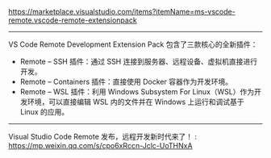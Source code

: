 
https://marketplace.visualstudio.com/items?itemName=ms-vscode-remote.vscode-remote-extensionpack

---

VS Code Remote Development Extension Pack 包含了三款核心的全新插件：

* Remote – SSH 插件：通过 SSH 连接到服务器、远程设备、虚拟机直接进行开发。
* Remote – Containers 插件：直接使用 Docker 容器作为开发环境。
* Remote – WSL 插件：利用 Windows Subsystem For Linux（WSL）作为开发环境，可以直接编辑 WSL 内的文件并在 Windows 上运行和调试基于 Linux 的应用。

---

Visual Studio Code Remote 发布，远程开发新时代来了！ : https://mp.weixin.qq.com/s/cpo6xRccn-Jclc-UoTHNxA
